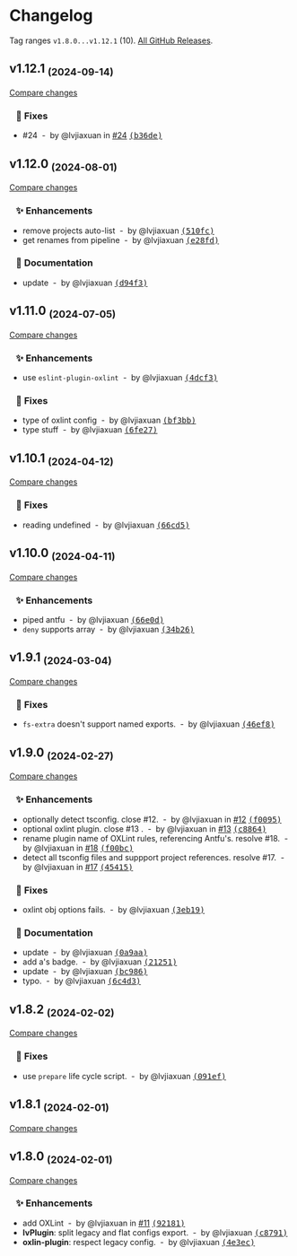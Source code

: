 # Changelog

Tag ranges `v1.8.0...v1.12.1` (10). [All GitHub Releases](https://github.com/lvjiaxuan/eslint-config/releases).

## v1.12.1 <sub>(2024-09-14)</sub>
[Compare changes](https://github.com/lvjiaxuan/eslint-config/compare/v1.12.0...v1.12.1)

### &nbsp;&nbsp;&nbsp;🐛 Fixes

- #24 &nbsp;-&nbsp; by @lvjiaxuan in [#24](https://github.com/lvjiaxuan/eslint-config/issues/24) [<samp>(b36de)</samp>](https://github.com/lvjiaxuan/eslint-config/commit/b36deaf)

## v1.12.0 <sub>(2024-08-01)</sub>
[Compare changes](https://github.com/lvjiaxuan/eslint-config/compare/v1.11.0...v1.12.0)

### &nbsp;&nbsp;&nbsp;✨ Enhancements

- remove projects auto-list &nbsp;-&nbsp; by @lvjiaxuan [<samp>(510fc)</samp>](https://github.com/lvjiaxuan/eslint-config/commit/510fc17)
- get renames from pipeline &nbsp;-&nbsp; by @lvjiaxuan [<samp>(e28fd)</samp>](https://github.com/lvjiaxuan/eslint-config/commit/e28fd38)

### &nbsp;&nbsp;&nbsp;📝 Documentation

- update &nbsp;-&nbsp; by @lvjiaxuan [<samp>(d94f3)</samp>](https://github.com/lvjiaxuan/eslint-config/commit/d94f32b)

## v1.11.0 <sub>(2024-07-05)</sub>
[Compare changes](https://github.com/lvjiaxuan/eslint-config/compare/v1.10.1...v1.11.0)

### &nbsp;&nbsp;&nbsp;✨ Enhancements

- use `eslint-plugin-oxlint` &nbsp;-&nbsp; by @lvjiaxuan [<samp>(4dcf3)</samp>](https://github.com/lvjiaxuan/eslint-config/commit/4dcf3e4)

### &nbsp;&nbsp;&nbsp;🐛 Fixes

- type of oxlint config &nbsp;-&nbsp; by @lvjiaxuan [<samp>(bf3bb)</samp>](https://github.com/lvjiaxuan/eslint-config/commit/bf3bbcd)
- type stuff &nbsp;-&nbsp; by @lvjiaxuan [<samp>(6fe27)</samp>](https://github.com/lvjiaxuan/eslint-config/commit/6fe27b2)

## v1.10.1 <sub>(2024-04-12)</sub>
[Compare changes](https://github.com/lvjiaxuan/eslint-config/compare/v1.10.0...v1.10.1)

### &nbsp;&nbsp;&nbsp;🐛 Fixes

- reading undefined &nbsp;-&nbsp; by @lvjiaxuan [<samp>(66cd5)</samp>](https://github.com/lvjiaxuan/eslint-config/commit/66cd523)

## v1.10.0 <sub>(2024-04-11)</sub>
[Compare changes](https://github.com/lvjiaxuan/eslint-config/compare/v1.9.1...v1.10.0)

### &nbsp;&nbsp;&nbsp;✨ Enhancements

- piped antfu &nbsp;-&nbsp; by @lvjiaxuan [<samp>(66e0d)</samp>](https://github.com/lvjiaxuan/eslint-config/commit/66e0dcc)
- `deny` supports array &nbsp;-&nbsp; by @lvjiaxuan [<samp>(34b26)</samp>](https://github.com/lvjiaxuan/eslint-config/commit/34b26db)

## v1.9.1 <sub>(2024-03-04)</sub>
[Compare changes](https://github.com/lvjiaxuan/eslint-config/compare/v1.9.0...v1.9.1)

### &nbsp;&nbsp;&nbsp;🐛 Fixes

- `fs-extra` doesn't support named exports. &nbsp;-&nbsp; by @lvjiaxuan [<samp>(46ef8)</samp>](https://github.com/lvjiaxuan/eslint-config/commit/46ef867)

## v1.9.0 <sub>(2024-02-27)</sub>
[Compare changes](https://github.com/lvjiaxuan/eslint-config/compare/v1.8.2...v1.9.0)

### &nbsp;&nbsp;&nbsp;✨ Enhancements

- optionally detect tsconfig. close #12. &nbsp;-&nbsp; by @lvjiaxuan in [#12](https://github.com/lvjiaxuan/eslint-config/issues/12) [<samp>(f0095)</samp>](https://github.com/lvjiaxuan/eslint-config/commit/f009507)
- optional oxlint plugin. close #13 . &nbsp;-&nbsp; by @lvjiaxuan in [#13](https://github.com/lvjiaxuan/eslint-config/issues/13) [<samp>(c8864)</samp>](https://github.com/lvjiaxuan/eslint-config/commit/c886466)
- rename plugin name of OXLint rules, referencing Antfu's. resolve #18. &nbsp;-&nbsp; by @lvjiaxuan in [#18](https://github.com/lvjiaxuan/eslint-config/issues/18) [<samp>(f00bc)</samp>](https://github.com/lvjiaxuan/eslint-config/commit/f00bc73)
- detect all tsconfig files and suppport project references. resolve #17. &nbsp;-&nbsp; by @lvjiaxuan in [#17](https://github.com/lvjiaxuan/eslint-config/issues/17) [<samp>(45415)</samp>](https://github.com/lvjiaxuan/eslint-config/commit/4541574)

### &nbsp;&nbsp;&nbsp;🐛 Fixes

- oxlint obj options fails. &nbsp;-&nbsp; by @lvjiaxuan [<samp>(3eb19)</samp>](https://github.com/lvjiaxuan/eslint-config/commit/3eb1976)

### &nbsp;&nbsp;&nbsp;📝 Documentation

- update &nbsp;-&nbsp; by @lvjiaxuan [<samp>(0a9aa)</samp>](https://github.com/lvjiaxuan/eslint-config/commit/0a9aa91)
- add a's badge. &nbsp;-&nbsp; by @lvjiaxuan [<samp>(21251)</samp>](https://github.com/lvjiaxuan/eslint-config/commit/21251a2)
- update &nbsp;-&nbsp; by @lvjiaxuan [<samp>(bc986)</samp>](https://github.com/lvjiaxuan/eslint-config/commit/bc986d4)
- typo. &nbsp;-&nbsp; by @lvjiaxuan [<samp>(6c4d3)</samp>](https://github.com/lvjiaxuan/eslint-config/commit/6c4d3d1)

## v1.8.2 <sub>(2024-02-02)</sub>
[Compare changes](https://github.com/lvjiaxuan/eslint-config/compare/v1.8.1...v1.8.2)

### &nbsp;&nbsp;&nbsp;🐛 Fixes

- use `prepare` life cycle script. &nbsp;-&nbsp; by @lvjiaxuan [<samp>(091ef)</samp>](https://github.com/lvjiaxuan/eslint-config/commit/091efa9)

## v1.8.1 <sub>(2024-02-01)</sub>
[Compare changes](https://github.com/lvjiaxuan/eslint-config/compare/v1.8.0...v1.8.1)

## v1.8.0 <sub>(2024-02-01)</sub>
[Compare changes](https://github.com/lvjiaxuan/eslint-config/compare/v1.7.0...v1.8.0)

### &nbsp;&nbsp;&nbsp;✨ Enhancements

- add OXLint &nbsp;-&nbsp; by @lvjiaxuan in [#11](https://github.com/lvjiaxuan/eslint-config/issues/11) [<samp>(92181)</samp>](https://github.com/lvjiaxuan/eslint-config/commit/921816e)
- **lvPlugin**: split legacy and flat configs export. &nbsp;-&nbsp; by @lvjiaxuan [<samp>(c8791)</samp>](https://github.com/lvjiaxuan/eslint-config/commit/c8791b9)
- **oxlin-plugin**: respect legacy config. &nbsp;-&nbsp; by @lvjiaxuan [<samp>(4e3ec)</samp>](https://github.com/lvjiaxuan/eslint-config/commit/4e3ec4e)